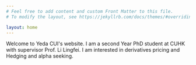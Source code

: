 ```yaml
---
# Feel free to add content and custom Front Matter to this file.
# To modify the layout, see https://jekyllrb.com/docs/themes/#overriding-theme-defaults

layout: home
---
```



Welcome to Yeda CUI's website. I am a second Year PhD student at CUHK with supervisor Prof. Li Lingfei. I am interested in derivatives pricing and Hedging and alpha seeking.
